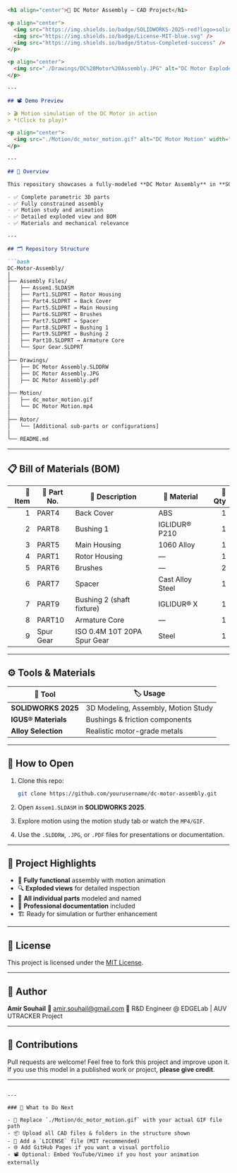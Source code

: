 
````markdown
<h1 align="center">🔩 DC Motor Assembly – CAD Project</h1>

<p align="center">
  <img src="https://img.shields.io/badge/SOLIDWORKS-2025-red?logo=solidworks&logoColor=white" />
  <img src="https://img.shields.io/badge/License-MIT-blue.svg" />
  <img src="https://img.shields.io/badge/Status-Completed-success" />
</p>

<p align="center">
  <img src="./Drawings/DC%20Motor%20Assembly.JPG" alt="DC Motor Exploded View" width="600" />
</p>

---

## 📽️ Demo Preview

> 🎬 Motion simulation of the DC Motor in action  
> *(Click to play)*

<p align="center">
  <img src="./Motion/dc_motor_motion.gif" alt="DC Motor Motion" width="500"/>
</p>

---

## 🧾 Overview

This repository showcases a fully-modeled **DC Motor Assembly** in **SOLIDWORKS 2025**. It includes:

- ✅ Complete parametric 3D parts
- ✅ Fully constrained assembly
- ✅ Motion study and animation
- ✅ Detailed exploded view and BOM
- ✅ Materials and mechanical relevance

---

## 🗂️ Repository Structure

```bash
DC-Motor-Assembly/
│
├── Assembly Files/
│   ├── Assem1.SLDASM
│   ├── Part1.SLDPRT → Rotor Housing
│   ├── Part4.SLDPRT → Back Cover
│   ├── Part5.SLDPRT → Main Housing
│   ├── Part6.SLDPRT → Brushes
│   ├── Part7.SLDPRT → Spacer
│   ├── Part8.SLDPRT → Bushing 1
│   ├── Part9.SLDPRT → Bushing 2
│   ├── Part10.SLDPRT → Armature Core
│   └── Spur Gear.SLDPRT
│
├── Drawings/
│   ├── DC Motor Assembly.SLDDRW
│   ├── DC Motor Assembly.JPG
│   ├── DC Motor Assembly.pdf
│
├── Motion/
│   ├── dc_motor_motion.gif
│   └── DC Motor Motion.mp4
│
├── Rotor/
│   └── [Additional sub-parts or configurations]
│
└── README.md
````

---

## 📋 Bill of Materials (BOM)

| 🔢 Item | 🧩 Part No. | 📝 Description              | 🧱 Material      | 🔢 Qty |
| ------: | ----------- | --------------------------- | ---------------- | -----: |
|       1 | PART4       | Back Cover                  | ABS              |      1 |
|       2 | PART8       | Bushing 1                   | IGLIDUR® P210    |      1 |
|       3 | PART5       | Main Housing                | 1060 Alloy       |      1 |
|       4 | PART1       | Rotor Housing               | —                |      1 |
|       5 | PART6       | Brushes                     | —                |      2 |
|       6 | PART7       | Spacer                      | Cast Alloy Steel |      1 |
|       7 | PART9       | Bushing 2 (shaft fixture)   | IGLIDUR® X       |      1 |
|       8 | PART10      | Armature Core               | —                |      1 |
|       9 | Spur Gear   | ISO 0.4M 10T 20PA Spur Gear | Steel            |      1 |

---

## ⚙️ Tools & Materials

| 🔧 Tool             | 🏷️ Usage                           |
| ------------------- | ----------------------------------- |
| **SOLIDWORKS 2025** | 3D Modeling, Assembly, Motion Study |
| **IGUS® Materials** | Bushings & friction components      |
| **Alloy Selection** | Realistic motor-grade metals        |

---

## 📂 How to Open

1. Clone this repo:

   ```bash
   git clone https://github.com/yourusername/dc-motor-assembly.git
   ```
2. Open `Assem1.SLDASM` in **SOLIDWORKS 2025**.
3. Explore motion using the motion study tab or watch the `MP4/GIF`.
4. Use the `.SLDDRW`, `.JPG`, or `.PDF` files for presentations or documentation.

---

## 🎯 Project Highlights

* 🔄 **Fully functional** assembly with motion animation
* 🔍 **Exploded views** for detailed inspection
* 🧩 **All individual parts** modeled and named
* 📄 **Professional documentation** included
* 🏗️ Ready for simulation or further enhancement

---

## 📜 License

This project is licensed under the [MIT License](LICENSE).

---

## 👤 Author

**Amir Souhail**
📧 [amir.souhail@gmail.com](mailto:amir.souhail@gmail.com)
🔬 R\&D Engineer @ EDGELab | AUV UTRACKER Project

---

## 🙌 Contributions

Pull requests are welcome! Feel free to fork this project and improve upon it.
If you use this model in a published work or project, **please give credit**.

---

```

---

### 🔁 What to Do Next

- 🔄 Replace `./Motion/dc_motor_motion.gif` with your actual GIF file path  
- 📦 Upload all CAD files & folders in the structure shown  
- 📝 Add a `LICENSE` file (MIT recommended)  
- 🌐 Add GitHub Pages if you want a visual portfolio  
- 📽️ Optional: Embed YouTube/Vimeo if you host your animation externally


